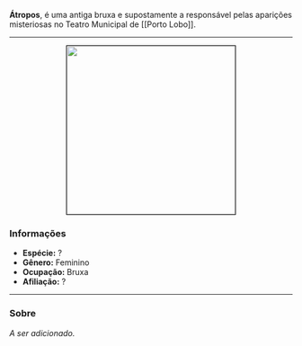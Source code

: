 **Átropos**, é uma antiga bruxa e supostamente a responsável pelas aparições misteriosas no Teatro Municipal de [[Porto Lobo]].

---

<div style="text-align: center;">
<img src="https://i.imgur.com/MdshTOw.png" width="300" style="border: 1px solid black;">
</div>

### Informações

- **Espécie:** ?
- **Gênero:** Feminino
- **Ocupação:** Bruxa
- **Afiliação:** ?

---

### Sobre

*A ser adicionado.*